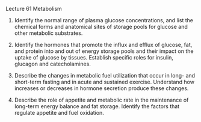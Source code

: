 Lecture 61 Metabolism

1. Identify the normal range of plasma glucose concentrations, and list the chemical forms and anatomical sites of storage pools for glucose and other metabolic substrates.

2. Identify the hormones that promote the influx and efflux of glucose, fat, and protein into and out of energy storage pools and their impact on the uptake of glucose by tissues.  Establish specific roles for insulin, glucagon and catecholamines.

3. Describe the changes in metabolic fuel utilization that occur in long- and short-term fasting and in acute and sustained exercise.  Understand how increases or decreases in hormone secretion produce these changes.

4. Describe the role of appetite and metabolic rate in the maintenance of long-term energy balance and fat storage.  Identify the factors that regulate appetite and fuel oxidation.
